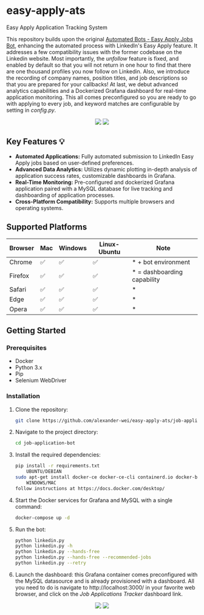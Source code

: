 # easy-apply-ats
Easy Apply Application Tracking System

This repository builds upon the original [Automated Bots - Easy Apply Jobs Bot](https://github.com/wodsuz/EasyApplyJobsBot), enhancing the automated process with LinkedIn's Easy Apply feature.  It addresses a few compatibility issues with the former codebase on the Linkedin website.  Most importantly, the *unfollow* feature is fixed, and enabled by default so that you will not return in one hour to find that there are one thousand profiles you now follow on Linkedin.  Also, we introduce the recording of company names, position titles, and job descriptions so that you are prepared for your callbacks!  At last, we debut advanced analytics capabilities and a Dockerized Grafana dashboard for real-time application monitoring.  This all comes preconfigured so you are ready to go with applying to every job, and keyword matches are configurable by setting in *config.py*.

<p align="center">
<img src="https://github.com/user-attachments/assets/0f4d379a-1798-45e3-943c-e6ff5283c25f" />
<!-- <img src="https://github.com/user-attachments/assets/76395cce-bc02-494b-9a0a-5d66ce2b64e8" /> -->
<img src="https://github.com/user-attachments/assets/25c87922-0b71-40ed-8170-4216958a747a" />
</p>

## Key Features 💡

- **Automated Applications:** Fully automated submission to LinkedIn Easy Apply jobs based on user-defined preferences.
- **Advanced Data Analytics:** Utilizes dynamic plotting in-depth analysis of application success rates, customizable dashboards in Grafana.
- **Real-Time Monitoring:** Pre-configured and dockerized Grafana application paired with a MySQL database for live tracking and dashboarding of application processes.
- **Cross-Platform Compatibility:** Supports multiple browsers and operating systems.

## Supported Platforms

| Browser | Mac | Windows | Linux-Ubuntu | Note                    |
|---------|-----|---------|--------------|-------------------------|
| Chrome  | ✅  | ✅     | ✅           |  * + bot environment         |
| Firefox  | ✅  | ✅     | ✅           |  * = dashboarding capability       |
| Safari  | ✅  | ✅     | ✅           | *       |
| Edge  | ✅  | ✅     | ✅           |  *       |
| Opera  | ✅  | ✅     | ✅           |  *       |

## Getting Started

### Prerequisites

- Docker
- Python 3.x
- Pip
- Selenium WebDriver

### Installation

1. Clone the repository:
   ```bash
   git clone https://github.com/alexander-wei/easy-apply-ats/job-application-bot

2. Navigate to the project directory:
    ```bash
    cd job-application-bot

3. Install the required dependencies:
    ```bash
    pip install -r requirements.txt
        UBUNTU/DEBIAN
    sudo apt-get install docker-ce docker-ce-cli containerd.io docker-buildx-plugin docker-compose-plugin
        WINDOWS/MAC
    follow instructions at https://docs.docker.com/desktop/

5. Start the Docker services for Grafana and MySQL with a single command:
    ```bash
    docker-compose up -d

6. Run the bot:
    ```bash
    python linkedin.py
    python linkedin.py -h
    python linkedin.py --hands-free
    python linkedin.py --hands-free --recommended-jobs 
    python linkedin.py --retry

7. Launch the dashboard: this Grafana container comes preconfigured with the MySQL datasource and is already provisioned with a dashboard.  All you need to do is navigate to http://localhost:3000/ in your favorite web browser, and click on the *Job Applications Tracker* dashboard link.

<p align="center">
<img src="https://github.com/user-attachments/assets/f90b1761-33d6-4756-84bc-d27fb46b3c13" />
<img src="https://github.com/user-attachments/assets/4029e7ed-fe0b-4fbd-90a5-3a09142a4d56" />
</p>
    
